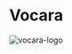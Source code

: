 # Vocara
![vocara-logo](https://github.com/Allan2000-Git/Vocara/assets/54631653/57e43439-e6f9-4e2c-9ed3-b8d6f7b9d6f3)
